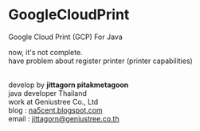GoogleCloudPrint
================

Google Cloud Print (GCP) For Java<br/>

now, it's not complete.<br/>
have problem about register printer (printer capabilities)<br/><br/>


develop by <b>jittagorn pitakmetagoon</b><br/>
java developer Thailand<br/>
work at Geniustree Co., Ltd<br/>
blog : <a href="http://na5cent.blogspot.com">na5cent.blogspot.com</a><br/>
email : jittagorn@geniustree.co.th
